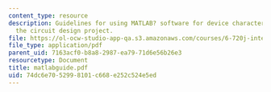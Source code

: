 ```yaml
---
content_type: resource
description: Guidelines for using MATLAB? software for device characterization and
  the circuit design project.
file: https://ol-ocw-studio-app-qa.s3.amazonaws.com/courses/6-720j-integrated-microelectronic-devices-spring-2007/74dc6e7052998101c668e252c524e5ed_matlabguide.pdf
file_type: application/pdf
parent_uid: 7163acf0-b8a8-2987-ea79-71d6e56b26e3
resourcetype: Document
title: matlabguide.pdf
uid: 74dc6e70-5299-8101-c668-e252c524e5ed
---
```


